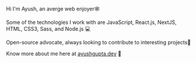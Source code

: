 Hi I'm Ayush, an averge web enjoyer🕸️

Some of the technologies I work with are JavaScript, React.js, NextJS, HTML, CSS3, Sass, and Node.js 💻


Open-source advocate, always looking to contribute to interesting projects🌱

Know more about me here at [ayushgupta.dev](https://ayushgupta.dev) 🚀
